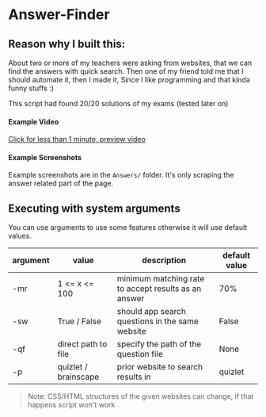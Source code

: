 # Answer-Finder

## Reason why I built this:
About two or more of my teachers were asking from websites,
that we can find the answers with quick search. Then one of my 
friend told me that I should automate it, then I made it, Since I like programming and that kinda funny stuffs :)

This script had found 20/20 solutions of my exams (tested later on)

#### Example Video 
[Click for less than 1 minute, preview video](https://youtu.be/GlEJPl7nWEU)
#### Example Screenshots
Example screenshots are in the `Answers/` folder. It's only scraping the answer related part of the page.

## Executing with system arguments
You can use arguments to use some features otherwise it will use default values.

| argument | value | description | default value
| ------ | ------ | ------ | --- |
| -mr | 1 <= x <= 100 | minimum matching rate to accept results as an answer | 70%
| -sw | True / False | should app search questions in the same website | False
| -qf | direct path to file | specify the path of the question file | None
| -p | quizlet / brainscape | prior website to search results in | quizlet


> Note: CSS/HTML structures of the given websites can change, if that happens script won't work